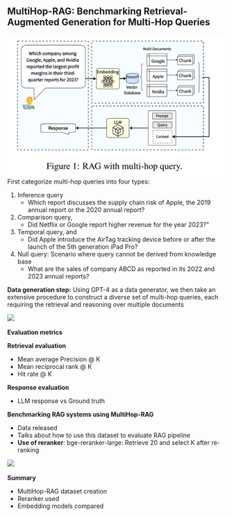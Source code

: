 ## MultiHop-RAG: Benchmarking Retrieval-Augmented Generation for Multi-Hop Queries


![](../../pics/MulitHop-RAG.png)
First categorize multi-hop queries into four types: 
1. Inference query
	- Which report discusses the supply chain risk of Apple, the 2019 annual report or the 2020 annual report?
2. Comparison query, 
	- Did Netflix or Google report higher revenue for the year 2023?"
3. Temporal query, and 
	- Did Apple introduce the AirTag tracking device before or after the launch of the 5th generation iPad Pro?
4. Null query: Scenario where query cannot be derived from knowledge base
	- What are the sales of company ABCD as reported in its 2022 and 2023 annual reports?

**Data generation step:**
Using GPT-4 as a data generator, we then take an extensive procedure to construct a diverse set of multi-hop queries, each requiring the retrieval and reasoning over multiple documents

![](../../pics/multi-hop-query)

**Evaluation metrics**

**Retrieval evaluation**
- Mean average Precision @ K
- Mean reciprocal rank @ K
- Hit rate @ K

**Response evaluation**
- LLM response vs Ground truth

**Benchmarking RAG systems using MultiHop-RAG**
- Data released
- Talks about how to use this dataset to evaluate RAG pipeline
- **Use of reranker**: bge-reranker-large: Retrieve 20 and select K after re-ranking

![](../../pics/multi-hop-query)

**Summary**

- MultiHop-RAG dataset creation
- Reranker used
- Embedding models compared